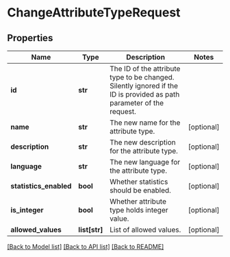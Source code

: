 # ChangeAttributeTypeRequest

## Properties
Name | Type | Description | Notes
------------ | ------------- | ------------- | -------------
**id** | **str** | The ID of the attribute type to be changed. Silently ignored if the ID is provided as path parameter of the request. | 
**name** | **str** | The new name for the attribute type. | [optional] 
**description** | **str** | The new description for the attribute type. | [optional] 
**language** | **str** | The new language for the attribute type. | [optional] 
**statistics_enabled** | **bool** | Whether statistics should be enabled. | [optional] 
**is_integer** | **bool** | Whether attribute type holds integer value. | [optional] 
**allowed_values** | **list[str]** | List of allowed values. | [optional] 

[[Back to Model list]](../README.md#documentation-for-models) [[Back to API list]](../README.md#documentation-for-api-endpoints) [[Back to README]](../README.md)


